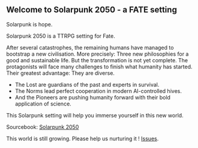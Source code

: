 ## Welcome to Solarpunk 2050 - a FATE setting

Solarpunk is hope.

Solarpunk 2050 is a TTRPG setting for Fate.

After several catastrophes, the remaining humans have managed to bootstrap a new civilisation. More precisely: Three new philosophies for a good and sustainable life. But the transformation is not yet complete. The protagonists will face many challenges to finish what humanity has started. Their greatest advantage: They are diverse.

* The Lost are guardians of the past and experts in survival.
* The Norms lead perfect cooperation in modern AI-controlled hives.
* And the Pioneers are pushing humanity forward with their bold application of science.

This Solarpunk setting will help you immerse yourself in this new world.

Sourcebook: [Solarpunk 2050]( https://www.drivethrurpg.com/product/443881/Solarpunk-2050?affiliate_id=490747)

This world is still growing. Please help us nurturing it ! [Issues](https://github.com/Thorsten-Sick/Solarpunk2050/issues).

